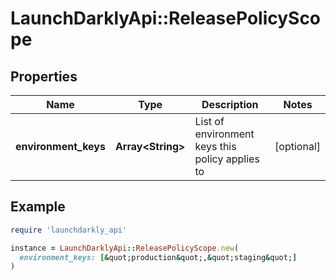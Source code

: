 # LaunchDarklyApi::ReleasePolicyScope

## Properties

| Name | Type | Description | Notes |
| ---- | ---- | ----------- | ----- |
| **environment_keys** | **Array&lt;String&gt;** | List of environment keys this policy applies to | [optional] |

## Example

```ruby
require 'launchdarkly_api'

instance = LaunchDarklyApi::ReleasePolicyScope.new(
  environment_keys: [&quot;production&quot;,&quot;staging&quot;]
)
```

